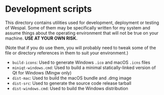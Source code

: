 # Development scripts

This directory contains utilities used for development, deployment or testing of Wespal. Some of them may be specifically written for my system and assume things about the operating environment that will not be true on your machine. **USE AT YOUR OWN RISK.**

(Note that if you do use them, you will probably need to tweak some of the file or directory references in them to suit your environment.)

* `build-icons`: Used to generate Windows `.ico` and macOS `.icns` files
* `miniqt-windows.cmd`: Used to build a minimal statically-linked version of Qt for Windows (Mingw only)
* `dist-mac`: Used to build the macOS bundle and .dmg image
* `dist-src`: Used to generate the source code release tarball
* `dist-windows.cmd`: Used to build the Windows distribution

